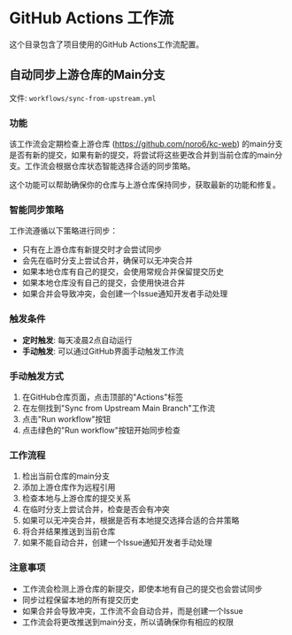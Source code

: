 # GitHub Actions 工作流

这个目录包含了项目使用的GitHub Actions工作流配置。

## 自动同步上游仓库的Main分支

文件: `workflows/sync-from-upstream.yml`

### 功能

该工作流会定期检查上游仓库 (https://github.com/noro6/kc-web) 的main分支是否有新的提交，如果有新的提交，将尝试将这些更改合并到当前仓库的main分支。工作流会根据仓库状态智能选择合适的同步策略。

这个功能可以帮助确保你的仓库与上游仓库保持同步，获取最新的功能和修复。

### 智能同步策略

工作流遵循以下策略进行同步：

- 只有在上游仓库有新提交时才会尝试同步
- 会先在临时分支上尝试合并，确保可以无冲突合并
- 如果本地仓库有自己的提交，会使用常规合并保留提交历史
- 如果本地仓库没有自己的提交，会使用快进合并
- 如果合并会导致冲突，会创建一个Issue通知开发者手动处理

### 触发条件

- **定时触发**: 每天凌晨2点自动运行
- **手动触发**: 可以通过GitHub界面手动触发工作流

### 手动触发方式

1. 在GitHub仓库页面，点击顶部的"Actions"标签
2. 在左侧找到"Sync from Upstream Main Branch"工作流
3. 点击"Run workflow"按钮
4. 点击绿色的"Run workflow"按钮开始同步检查

### 工作流程

1. 检出当前仓库的main分支
2. 添加上游仓库作为远程引用
3. 检查本地与上游仓库的提交关系
4. 在临时分支上尝试合并，检查是否会有冲突
5. 如果可以无冲突合并，根据是否有本地提交选择合适的合并策略
6. 将合并结果推送到当前仓库
7. 如果不能自动合并，创建一个Issue通知开发者手动处理

### 注意事项

- 工作流会检测上游仓库的新提交，即使本地有自己的提交也会尝试同步
- 同步过程保留本地的所有提交历史
- 如果合并会导致冲突，工作流不会自动合并，而是创建一个Issue
- 工作流会将更改推送到main分支，所以请确保你有相应的权限 